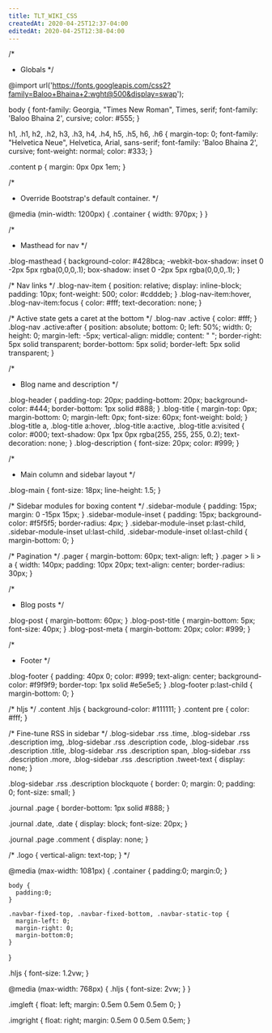 ```yaml
---
title: TLT_WIKI_CSS
createdAt: 2020-04-25T12:37-04:00
editedAt: 2020-04-25T12:38-04:00
---
```


/*
 * Globals
 */

@import url('https://fonts.googleapis.com/css2?family=Baloo+Bhaina+2:wght@500&display=swap');

body {
  font-family: Georgia, "Times New Roman", Times, serif;
  font-family: 'Baloo Bhaina 2', cursive;
  color: #555;
}

h1, .h1,
h2, .h2,
h3, .h3,
h4, .h4,
h5, .h5,
h6, .h6 {
  margin-top: 0;
  font-family: "Helvetica Neue", Helvetica, Arial, sans-serif;
font-family: 'Baloo Bhaina 2', cursive;
  font-weight: normal;
  color: #333;
}

.content p {
  margin: 0px 0px 1em;
}

/*
 * Override Bootstrap's default container.
 */

@media (min-width: 1200px) {
  .container {
    width: 970px;
  }
}


/*
 * Masthead for nav
 */

.blog-masthead {
  background-color: #428bca;
  -webkit-box-shadow: inset 0 -2px 5px rgba(0,0,0,.1);
          box-shadow: inset 0 -2px 5px rgba(0,0,0,.1);
}

/* Nav links */
.blog-nav-item {
  position: relative;
  display: inline-block;
  padding: 10px;
  font-weight: 500;
  color: #cdddeb;
}
.blog-nav-item:hover,
.blog-nav-item:focus {
  color: #fff;
  text-decoration: none;
}

/* Active state gets a caret at the bottom */
.blog-nav .active {
  color: #fff;
}
.blog-nav .active:after {
  position: absolute;
  bottom: 0;
  left: 50%;
  width: 0;
  height: 0;
  margin-left: -5px;
  vertical-align: middle;
  content: " ";
  border-right: 5px solid transparent;
  border-bottom: 5px solid;
  border-left: 5px solid transparent;
}


/*
 * Blog name and description
 */

.blog-header {
  padding-top: 20px;
  padding-bottom: 20px;
  background-color: #444;
  border-bottom: 1px solid #888;
}
.blog-title {
  margin-top: 0px;
  margin-bottom: 0;
  margin-left: 0px;
  font-size: 60px;
  font-weight: bold;
}
.blog-title a, .blog-title a:hover, .blog-title a:active, .blog-title a:visited {
  color: #000;
  text-shadow: 0px 1px 0px rgba(255, 255, 255, 0.2);
  text-decoration: none;
}
.blog-description {
  font-size: 20px;
  color: #999;
}


/*
 * Main column and sidebar layout
 */

.blog-main {
  font-size: 18px;
  line-height: 1.5;
}

/* Sidebar modules for boxing content */
.sidebar-module {
  padding: 15px;
  margin: 0 -15px 15px;
}
.sidebar-module-inset {
  padding: 15px;
  background-color: #f5f5f5;
  border-radius: 4px;
}
.sidebar-module-inset p:last-child,
.sidebar-module-inset ul:last-child,
.sidebar-module-inset ol:last-child {
  margin-bottom: 0;
}



/* Pagination */
.pager {
  margin-bottom: 60px;
  text-align: left;
}
.pager > li > a {
  width: 140px;
  padding: 10px 20px;
  text-align: center;
  border-radius: 30px;
}


/*
 * Blog posts
 */

.blog-post {
  margin-bottom: 60px;
}
.blog-post-title {
  margin-bottom: 5px;
  font-size: 40px;
}
.blog-post-meta {
  margin-bottom: 20px;
  color: #999;
}


/*
 * Footer
 */

.blog-footer {
  padding: 40px 0;
  color: #999;
  text-align: center;
  background-color: #f9f9f9;
  border-top: 1px solid #e5e5e5;
}
.blog-footer p:last-child {
  margin-bottom: 0;
}


/* hljs */
.content .hljs {
  background-color: #111111;
}
.content pre {
  color: #fff;
}

/* Fine-tune RSS in sidebar */
.blog-sidebar .rss .time,
.blog-sidebar .rss .description img,
.blog-sidebar .rss .description code,
.blog-sidebar .rss .description .title,
.blog-sidebar .rss .description span,
.blog-sidebar .rss .description .more,
.blog-sidebar .rss .description .tweet-text
{
  display: none;
}

.blog-sidebar .rss .description blockquote {
  border: 0;
  margin: 0;
  padding: 0;
  font-size: small;
}

.journal .page {
  border-bottom: 1px solid #888;
}

.journal .date, .date {
  display: block;
  font-size: 20px;
}

.journal .page .comment { display: none; }

/*
.logo {
  vertical-align: text-top;
}
*/

@media (max-width: 1081px) {
    .container {
      padding:0;
      margin:0;
    }

    body {
      padding:0;
    }

    .navbar-fixed-top, .navbar-fixed-bottom, .navbar-static-top {
      margin-left: 0;
      margin-right: 0;
      margin-bottom:0;
    }
}

.hljs {
  font-size: 1.2vw;
}

@media (max-width: 768px) {
  .hljs {
    font-size: 2vw;
  }
}

.imgleft {
  float: left;
  margin: 0.5em 0.5em 0.5em 0;
}

.imgright {
  float: right;
  margin: 0.5em 0 0.5em 0.5em;
}


